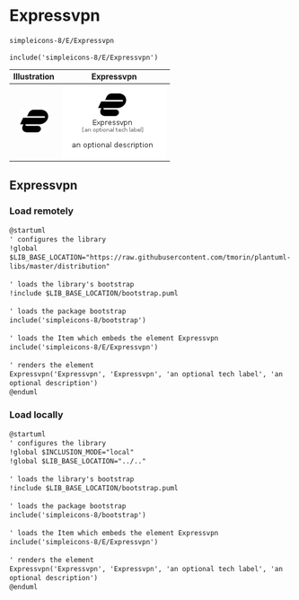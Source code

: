 # Expressvpn


```text
simpleicons-8/E/Expressvpn
```

```text
include('simpleicons-8/E/Expressvpn')
```



| Illustration | Expressvpn |
| :---: | :---: |
| ![illustration for Illustration](../../simpleicons-8/E/Expressvpn.png) | ![illustration for Expressvpn](../../simpleicons-8/E/Expressvpn.Local.png) |




## Expressvpn

### Load remotely
```plantuml
@startuml
' configures the library
!global $LIB_BASE_LOCATION="https://raw.githubusercontent.com/tmorin/plantuml-libs/master/distribution"

' loads the library's bootstrap
!include $LIB_BASE_LOCATION/bootstrap.puml

' loads the package bootstrap
include('simpleicons-8/bootstrap')

' loads the Item which embeds the element Expressvpn
include('simpleicons-8/E/Expressvpn')

' renders the element
Expressvpn('Expressvpn', 'Expressvpn', 'an optional tech label', 'an optional description')
@enduml
```

### Load locally
```plantuml
@startuml
' configures the library
!global $INCLUSION_MODE="local"
!global $LIB_BASE_LOCATION="../.."

' loads the library's bootstrap
!include $LIB_BASE_LOCATION/bootstrap.puml

' loads the package bootstrap
include('simpleicons-8/bootstrap')

' loads the Item which embeds the element Expressvpn
include('simpleicons-8/E/Expressvpn')

' renders the element
Expressvpn('Expressvpn', 'Expressvpn', 'an optional tech label', 'an optional description')
@enduml
```

